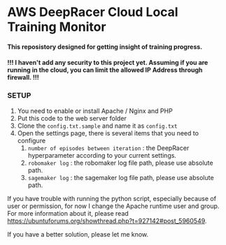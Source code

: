 # AWS DeepRacer Cloud Local Training Monitor

#### This reposistory designed for getting insight of training progress.
#### !!! I haven't add any security to this project yet. Assuming if you are running in the cloud, you can limit the allowed IP Address through firewall. !!!

### SETUP
1. You need to enable or install Apache / Nginx and PHP
2. Put this code to the web server folder
3. Clone the `config.txt.sample` and name it as `config.txt`
3. Open the settings page, there is several items that you need to configure
	1. `number of episodes between iteration` : the DeepRacer hyperparameter according to your current settings.
	2. `robomaker log` : the robomaker log file path, please use absolute path.
	3. `sagemaker log` : the sagemaker log file path, please use absolute path.

If you have trouble with running the python script, especially because of user or permission, for now I change the Apache runtime user and group. For more information about it, please read https://ubuntuforums.org/showthread.php?t=927142#post_5960549.

If you have a better solution, please let me know.